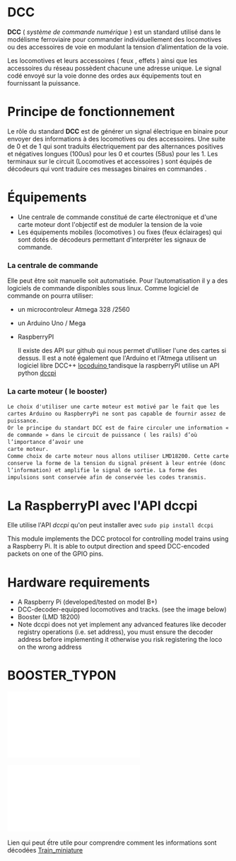 ﻿DCC
===

**DCC** ( *système de commande numérique* ) est un standard utilisé  dans le modélisme ferroviaire pour commander individuellement des locomotives ou des accessoires de voie en modulant 
la tension d’alimentation de la voie.

Les locomotives et leurs accessoires ( feux , effets ) ainsi que les accessoires du réseau possèdent chacune une adresse unique. 
Le signal  codé envoyé sur la voie donne des ordes aux équipements tout en fournissant la puissance.

Principe de fonctionnement
==========================
                                                    
        
Le rôle du standard **DCC** est de générer un signal électrique en binaire pour envoyer  des informations à des locomotives ou des accessoires. 
Une suite de 0 et de 1 qui sont  traduits électriquement par des alternances positives et négatives longues (100us) pour  les 0 et courtes (58us) pour les 1. 
Les terminaux sur le circuit (Locomotives et accessoires ) sont équipés de décodeurs qui vont traduire ces messages  binaires en commandes .
		
Équipements                                   
===========
* Une centrale de commande constitué de carte électronique et d'une carte moteur dont l'objectif est de moduler la tension de la voie
* Les équipements mobiles (locomotives ) ou fixes (feux éclairages) qui sont dotés de décodeurs permettant d’interpréter les signaux de commande.

### La centrale de commande

        
Elle peut être soit manuelle  soit automatisée.
Pour l’automatisation il y a des logiciels de commande disponibles sous linux.
Comme logiciel de commande on pourra utiliser:
 * un microcontroleur Atmega 328 /2560
 * un Arduino Uno / Mega
 * RaspberryPI 

    Il existe des API sur github qui nous permet d'utiliser l'une des cartes si dessus.
    Il est a noté également que l'Arduino et l'Atmega utilisent un logiciel libre DCC++ [locoduino ](https://www.locoduino.org/spip.php?article182) tandisque la raspberryPI utilise 
    un API python [dccpi](https://github.com/hsanjuan/dccpi) 

### La carte moteur ( le booster)

    Le choix d'utiliser une carte moteur est motivé par le fait que les cartes Arduino ou RaspberryPi ne sont pas capable de fournir assez de puissance.
    Or le principe du standart DCC est de faire circuler une information « de commande » dans le circuit de puissance ( les rails) d’où l’importance d’avoir une 
    carte moteur.
    Comme choix de carte moteur nous allons utiliser LMD18200. Cette carte conserve la forme de la tension du signal présent à leur entrée (donc l’information) et amplifie le signal de sortie. La forme des impulsions sont conservée afin de conservée les codes transmis.

La RaspberryPI avec l'API dccpi
===============================
 Elle utilise l'API _dccpi_  qu'on peut installer avec `sudo pip install dccpi`
 
This module implements the DCC protocol for controlling model trains using a Raspberry Pi.
It is able to output direction and speed DCC-encoded packets on one of the GPIO pins.

Hardware requirements
=====================
* A Raspberry Pi (developed/tested on model B+)
* DCC-decoder-equipped locomotives and tracks. (see the image below)
* Booster (LMD 18200)
* Note dccpi does not yet implement any advanced features like decoder registry operations (i.e. set address), you must ensure the decoder address before implementing it otherwise you risk registering the loco on the wrong address

BOOSTER_TYPON
=============
	 
![Booster schematics](RASBOOSTER.pdf)

![Booster_typon schematics](typon_modifie.pdf)

Lien qui peut ếtre utile pour comprendre comment les informations sont décodées
[Train_miniature](http://stephane.ravaut.free.fr/Train_miniature/LE_DCC/Le_DCC_Comment_ca_marche.html)


